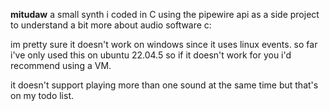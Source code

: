 **mitudaw**
a small synth i coded in C using the pipewire api as a side project to understand a bit more about audio software c:

im pretty sure it doesn't work on windows since it uses linux events. so far i've only used this on ubuntu 22.04.5 so if
it doesn't work for you i'd recommend using a VM.

it doesn't support playing more than one sound at the same time but that's on my todo list.
